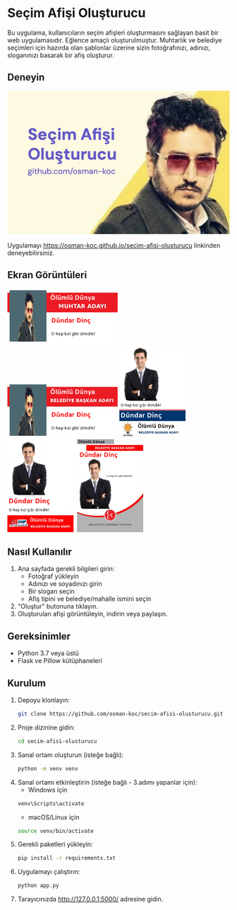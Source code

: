 # Seçim Afişi Oluşturucu

Bu uygulama, kullanıcıların seçim afişleri oluşturmasını sağlayan basit bir web uygulamasıdır. Eğlence amaçlı oluşturulmuştur. Muhtarlık ve belediye seçimleri için hazırda olan şablonlar üzerine sizin fotoğrafınızı, adınızı, sloganınızı basarak bir afiş oluşturur.

## Deneyin

<img src="static/img/banner.jpg"></img>

Uygulamayı https://osman-koc.github.io/secim-afisi-olusturucu linkinden deneyebilirsiniz.

## Ekran Görüntüleri

<img src="examples/ex_01.png" width="250px"></img> &nbsp; <img src="examples/ex_02.png" width="250px"></img>
<img src="examples/ex_03.png" width="150px"></img>&nbsp; <img src="examples/ex_04.png" width="150px"></img>&nbsp; <img src="examples/ex_05.png" width="150px"></img>

## Nasıl Kullanılır

1. Ana sayfada gerekli bilgileri girin:
   - Fotoğraf yükleyin
   - Adınızı ve soyadınızı girin
   - Bir slogan seçin
   - Afiş tipini ve belediye/mahalle ismini seçin
2. "Oluştur" butonuna tıklayın.
3. Oluşturulan afişi görüntüleyin, indirin veya paylaşın.

## Gereksinimler

- Python 3.7 veya üstü
- Flask ve Pillow kütüphaneleri

## Kurulum

1. Depoyu klonlayın:
   ```bash
   git clone https://github.com/osman-koc/secim-afisi-olusturucu.git
   ```
2. Proje dizinine gidin:
   ```bash
   cd secim-afisi-olusturucu
   ```
3. Sanal ortam oluşturun (isteğe bağlı):
   ```bash
   python -m venv venv
   ```
4. Sanal ortamı etkinleştirin (isteğe bağlı - 3.adımı yapanlar için):
    - Windows için
   ```bash
   venv\Scripts\activate
   ```
   - macOS/Linux için
   ```bash
   source venv/bin/activate
   ```
5. Gerekli paketleri yükleyin:
   ```bash
   pip install -r requirements.txt
   ```
6. Uygulamayı çalıştırın:
   ```bash
   python app.py
   ```
7. Tarayıcınızda http://127.0.0.1:5000/ adresine gidin.




